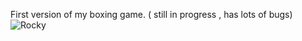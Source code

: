 First version of my boxing game. ( still in progress , has lots of bugs) 
![Rocky](/pics/rockyy.png)
